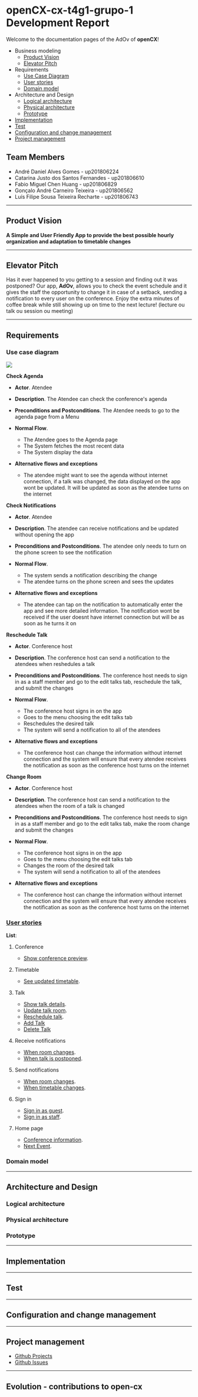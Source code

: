 # openCX-cx-t4g1-grupo-1 Development Report
 
Welcome to the documentation pages of the AdOv of **openCX**!

* Business modeling 
  * [Product Vision](#Product-Vision)
  * [Elevator Pitch](#Elevator-Pitch)
* Requirements
  * [Use Case Diagram](#Use-case-diagram)
  * [User stories](#User-stories)
  * [Domain model](#Domain-model)
* Architecture and Design
  * [Logical architecture](#Logical-architecture)
  * [Physical architecture](#Physical-architecture)
  * [Prototype](#Prototype)
* [Implementation](#Implementation)
* [Test](#Test)
* [Configuration and change management](#Configuration-and-change-management)
* [Project management](#Project-management)


## Team Members

- André Daniel Alves Gomes - up201806224
- Catarina Justo dos Santos Fernandes - up201806610
- Fabio Miguel Chen Huang - up201806829
- Gonçalo André Carneiro Teixeira - up201806562
- Luís Filipe Sousa Teixeira Recharte - up201806743

---

## Product Vision

**A Simple and User Friendly App to provide the best possible hourly organization and adaptation to timetable changes**

---
## Elevator Pitch
Has it ever happened to you getting to a session and finding out it was postponed?
Our app, **AdOv**, allows you to check the event schedule and it gives the staff the opportunity to change it in case of a setback, sending a notification to every user on the conference.
Enjoy the extra minutes of coffee break while still showing up on time to the next lecture! (lecture ou talk ou session ou meeting)

---
## Requirements

### Use case diagram 

![](https://i.imgur.com/52w7pDm.png)

**Check Agenda**
* **Actor**. Atendee
* **Description**. The Atendee can check the conference's agenda 
* **Preconditions and Postconditions**. The Atendee needs to go to the agenda page from a Menu

* **Normal Flow**. 
  * The Atendee goes to the Agenda page
  * The System fetches the most recent data
  * The System display the data

* **Alternative flows and exceptions**
  * The atendee might want to see the agenda without internet connection, if a talk was changed, the data displayed on the app wont be updated. It will be updated as soon as the atendee turns on the internet

**Check Notifications**
* **Actor**. Atendee

* **Description**. The atendee can receive notifications and be updated without opening the app

* **Preconditions and Postconditions**. The atendee only needs to turn on the phone screen to see the notification

* **Normal Flow**.
  * The system sends a notification describing the change
  * The atendee turns on the phone screen and sees the updates

* **Alternative flows and exceptions**
  * The atendee can tap on the notification to automatically enter the app and see more detailed information. The notification wont be received if the user doesnt have internet connection but will be as soon as he turns it on

**Reschedule Talk**

* **Actor**. Conference host

* **Description**. The conference host can send a notification to the atendees when reshedules a talk

* **Preconditions and Postconditions**. The conference host needs to sign in as a staff member and go to the edit talks tab, reschedule the talk, and submit the changes

* **Normal Flow**.
  * The conference host signs in on the app
  * Goes to the menu choosing the edit talks tab
  * Reschedules the desired talk
  * The system will send a notification to all of the atendees

* **Alternative flows and exceptions**
  * The conference host can change the information without internet connection and the system will ensure that every atendee receives the notification as soon as the conference host turns on the internet

**Change Room**
* **Actor**. Conference host

* **Description**. The conference host can send a notification to the atendees when the room of a talk is changed

* **Preconditions and Postconditions**. The conference host needs to sign in as a staff member and go to the edit talks tab, make the room change and submit the changes

* **Normal Flow**.
  * The conference host signs in on the app
  * Goes to the menu choosing the edit talks tab
  * Changes the room of the desired talk
  * The system will send a notification to all of the atendees

* **Alternative flows and exceptions**
  * The conference host can change the information without internet connection and the system will ensure that every atendee receives the notification as soon as the conference host turns on the internet

### [User stories](userstories.md)
**List**:

1. Conference
    * [Show conference preview](userstories.md#Story-4).

2. Timetable
    * [See updated timetable](userstories.md#Story-3).

2. Talk
    * [Show talk details](userstories.md#Story-7).
    * [Update talk room](userstories.md#Story-6).
    * [Reschedule talk](userstories.md#Story-5).
    * [Add Talk](userstories.md#story-14)
    * [Delete Talk](userstories.md#Story-15)

4. Receive notifications
    * [When room changes](userstories.md#Story-2).
    * [When talk is postponed](userstories.md#Story-1).

5. Send notifications
    * [When room changes](userstories.md#Story-8).
    * [When timetable changes](userstories.md#Story-9).

6. Sign in
    * [Sign in as guest](userstories.md#Story-10).
    * [Sign in as staff](userstories.md#Story-11).

8. Home page
    * [Conference information](userstories.md#Story-13).
    * [Next Event](userstories.md#Story-12).


### Domain model

---

## Architecture and Design


### Logical architecture


### Physical architecture


### Prototype

---

## Implementation

---
## Test


---
## Configuration and change management


---

## Project management

  * [Github Projects](https://github.com/FEUP-ESOF-2020-21/open-cx-t4g1-grupo-1/projects/2)
  * [Github Issues](https://github.com/FEUP-ESOF-2020-21/open-cx-t4g1-grupo-1/issues)

---

## Evolution - contributions to open-cx
